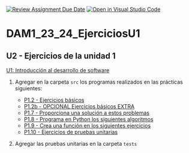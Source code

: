 [![Review Assignment Due Date](https://classroom.github.com/assets/deadline-readme-button-24ddc0f5d75046c5622901739e7c5dd533143b0c8e959d652212380cedb1ea36.svg)](https://classroom.github.com/a/tgfnO4wN)
[![Open in Visual Studio Code](https://classroom.github.com/assets/open-in-vscode-718a45dd9cf7e7f842a935f5ebbe5719a5e09af4491e668f4dbf3b35d5cca122.svg)](https://classroom.github.com/online_ide?assignment_repo_id=12549866&assignment_repo_type=AssignmentRepo)
# DAM1_23_24_EjerciciosU1

## U2 - Ejercicios de la unidad 1

[U1: Introducción al desarrollo de software](https://revilofe.github.io/section1/u01/)

1. Agregar en la carpeta ```src``` los programas realizados en las prácticas siguientes:
    * [P1.2 - Ejercicios básicos](https://educacionadistancia.juntadeandalucia.es/centros/cadiz/mod/assign/view.php?id=127244)
    * [P1.2b - OPCIONAL Ejercicios básicos EXTRA](https://educacionadistancia.juntadeandalucia.es/centros/cadiz/mod/assign/view.php?id=306537)
    * [P1.7 - Proporciona una solución a estos problemas](https://educacionadistancia.juntadeandalucia.es/centros/cadiz/mod/assign/view.php?id=336388)
    * [P1.8 - Programa en Python los siguientes algoritmos](https://educacionadistancia.juntadeandalucia.es/centros/cadiz/mod/assign/view.php?id=340586)
    * [P1.9 - Crea una función en los siguientes ejercicios](https://educacionadistancia.juntadeandalucia.es/centros/cadiz/mod/assign/view.php?id=347432)
    * [P1.10 - Ejercicios de pruebas unitarias](https://educacionadistancia.juntadeandalucia.es/centros/cadiz/mod/assign/view.php?id=352679)

2. Agregar las pruebas unitarias en la carpeta ```tests```
